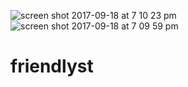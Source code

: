 ![screen shot 2017-09-18 at 7 10 23 pm](https://user-images.githubusercontent.com/22313410/32141973-a965d332-bc4a-11e7-8ba8-74826d9b762f.png)
![screen shot 2017-09-18 at 7 09 59 pm](https://user-images.githubusercontent.com/22313410/32141974-aaf58396-bc4a-11e7-85d3-6bdb89ebf5b1.png)


# friendlyst